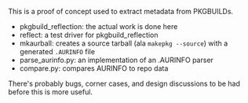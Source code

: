 This is a proof of concept used to extract metadata from PKGBUILDs.

  - pkgbuild_reflection: the actual work is done here
  - reflect: a test driver for pkgbuild_reflection
  - mkaurball: creates a source tarball (ala `makepkg --source`) with a
    generated `.AURINFO` file
  - parse_aurinfo.py: an implementation of an .AURINFO parser
  - compare.py: compares AURINFO to repo data

There's probably bugs, corner cases, and design discussions to be had before
this is more useful.
